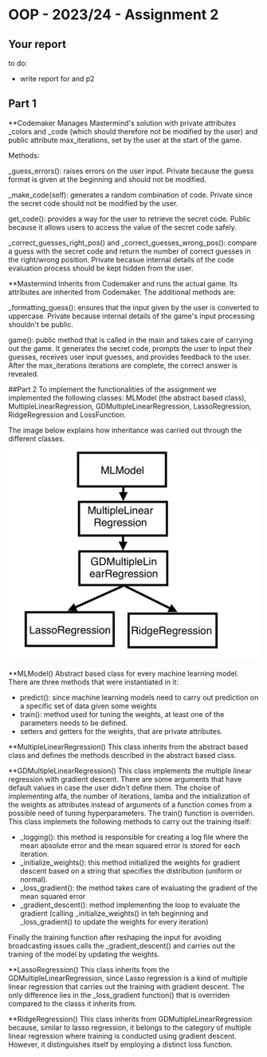 # OOP - 2023/24 - Assignment 2


## Your report
to do:
- write report for and p2


## Part 1

**Codemaker
Manages Mastermind's solution with private attributes _colors and _code (which should therefore not be modified by the user) and public attribute max_iterations, set by the user at the start of the game.

Methods:

_guess_errors(): raises errors on the user input. Private because the guess format is given at the beginning and should not be modified.

_make_code(self): generates a random combination of code. Private since the secret code should not be modified by the user.

get_code(): provides a way for the user to retrieve the secret code. Public because it allows users to access the value of the secret code safely.

_correct_guesses_right_pos() and _correct_guesses_wrong_pos(): compare a guess with the secret code and return the number of correct guesses in the right/wrong position. Private becasue internal details of the code evaluation process should be kept hidden from the user.

**Mastermind
Inherits from Codemaker and runs the actual game. Its attributes are inherited from Codemaker.
The additional methods are:

_formatting_guess(): ensures that the input given by the user is converted to uppercase. Private because internal details of the game's input processing shouldn't be public.

game(): public method that is called in the main and takes care of carrying out the game. It generates the secret code, prompts the user to input their guesses, receives user input guesses, and provides feedback to the user. After the max_iterations iterations are complete, the correct answer is revealed.

##Part 2
To implement the functionalities of the assignment we implemented the following classes: MLModel (the abstract based class), MultipleLinearRegression, GDMultipleLinearRegression, LassoRegression, RidgeRegression and LossFunction. 

The image below explains how inheritance was carried out through the different classes.
![Alt text](image.png)

**MLModel()
Abstract based class for every machine learning model. There are three methods that were instantiated in it:
- predict(): since machine learning models need to carry out prediction on a specific set of data given some weights
- train(): method used for tuning the weights, at least one of the parameters needs to be defined.
- setters and getters for the weights, that are private attributes.

**MultipleLinearRegression()
This class inherits from the abstract based class and defines the methods described in the abstract based class. 

**GDMultipleLinearRegression()
This class implements the multiple linear regression with gradient descent. There are some arguments that have default values in case the user didn't define them. The choise of implementing alfa, the number of iterations, lamba and the initialization of the weights as attributes instead of arguments of a function comes from a possible need of tuning hyperparameters.
The train() function is overriden. This class implemets the following methods to carry out the training itself:

- _logging(): this method is responsible for creating a log file where the mean absolute error and the mean squared error is stored for each iteration.
- _initialize_weights(): this method initialized the weights for gradient descent based on a string that specifies the distribution (uniform or normal). 
- _loss_gradient(): the method takes care of evaluating the gradient of the mean squared error
- _gradient_descent(): method implementing the loop to evaluate the gradient (calling _initialize_weights() in teh beginning and _loss_gradient() to update the weights for every iteration)

Finally the training function after reshaping the input for avoiding broadcasting issues calls the _gradient_descent() and carries out the training of the model by updating the weights.

**LassoRegression()
This class inherits from the GDMultipleLinearRegression, since Lasso regression is a kind of multiple linear regression that carries out the training with gradient descent.
The only difference lies in the _loss_gradient function() that is overriden compared to the classs it inherits from.

**RidgeRegression()
This class inherits from GDMultipleLinearRegression because, similar to lasso regression, it belongs to the category of multiple linear regression where training is conducted using gradient descent. However, it distinguishes itself by employing a distinct loss function.